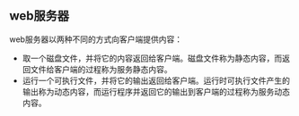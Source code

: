 ## web服务器

web服务器以两种不同的方式向客户端提供内容：

- 取一个磁盘文件，并将它的内容返回给客户端。磁盘文件称为静态内容，而返回文件给客户端的过程称为服务静态内容。
- 运行一个可执行文件，并将它的输出返回给客户端。运行时可执行文件产生的输出称为动态内容，而运行程序并返回它的输出到客户端的过程称为服务动态内容。


